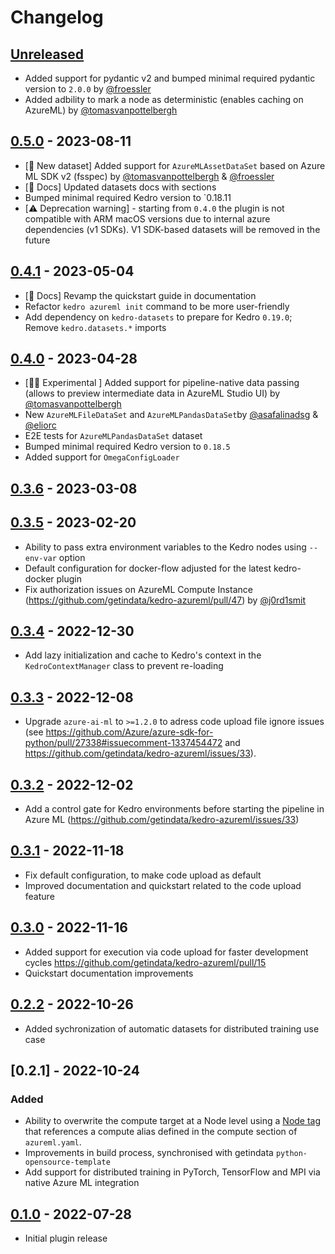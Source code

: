 # Changelog

## [Unreleased]

-   Added support for pydantic v2 and bumped minimal required pydantic version to `2.0.0` by [@froessler](https://github.com/fdroessler)
-   Added adbility to mark a node as deterministic (enables caching on AzureML) by [@tomasvanpottelbergh](https://github.com/tomasvanpottelbergh)

## [0.5.0] - 2023-08-11

-   [🚀 New dataset] Added support for `AzureMLAssetDataSet` based on Azure ML SDK v2 (fsspec) by [@tomasvanpottelbergh](https://github.com/tomasvanpottelbergh) & [@froessler](https://github.com/fdroessler)
-   [📝 Docs] Updated datasets docs with sections
-   Bumped minimal required Kedro version to \`0.18.11
-   [⚠️ Deprecation warning] - starting from `0.4.0` the plugin is not compatible with ARM macOS versions due to internal azure dependencies (v1 SDKs). V1 SDK-based datasets will be removed in the future

## [0.4.1] - 2023-05-04

-   [📝 Docs] Revamp the quickstart guide in documentation
-   Refactor `kedro azureml init` command to be more user-friendly
-   Add dependency on `kedro-datasets` to prepare for Kedro `0.19.0`; Remove `kedro.datasets.*` imports

## [0.4.0] - 2023-04-28

-   [🧑‍🔬 Experimental ] Added support for pipeline-native data passing (allows to preview intermediate data in AzureML Studio UI) by [@tomasvanpottelbergh](https://github.com/tomasvanpottelbergh)
-   New `AzureMLFileDataSet` and `AzureMLPandasDataSet`by [@asafalinadsg](https://github.com/asafalinadsg) & [@eliorc](https://github.com/eliorc)
-   E2E tests for `AzureMLPandasDataSet` dataset
-   Bumped minimal required Kedro version to `0.18.5`
-   Added support for `OmegaConfigLoader`

## [0.3.6] - 2023-03-08

## [0.3.5] - 2023-02-20

-   Ability to pass extra environment variables to the Kedro nodes using `--env-var` option
-   Default configuration for docker-flow adjusted for the latest kedro-docker plugin
-   Fix authorization issues on AzureML Compute Instance (<https://github.com/getindata/kedro-azureml/pull/47>) by [@j0rd1smit](https://github.com/j0rd1smit)

## [0.3.4] - 2022-12-30

-   Add lazy initialization and cache to Kedro's context in the `KedroContextManager` class to prevent re-loading

## [0.3.3] - 2022-12-08

-   Upgrade `azure-ai-ml` to `>=1.2.0` to adress code upload file ignore issues (see <https://github.com/Azure/azure-sdk-for-python/pull/27338#issuecomment-1337454472> and <https://github.com/getindata/kedro-azureml/issues/33>).

## [0.3.2] - 2022-12-02

-   Add a control gate for Kedro environments before starting the pipeline in Azure ML (<https://github.com/getindata/kedro-azureml/issues/33>)

## [0.3.1] - 2022-11-18

-   Fix default configuration, to make code upload as default
-   Improved documentation and quickstart related to the code upload feature

## [0.3.0] - 2022-11-16

-   Added support for execution via code upload for faster development cycles <https://github.com/getindata/kedro-azureml/pull/15>
-   Quickstart documentation improvements

## [0.2.2] - 2022-10-26

-   Added sychronization of automatic datasets for distributed training use case

## [0.2.1] - 2022-10-24

### Added

-   Ability to overwrite the compute target at a Node level using a [Node tag](https://kedro.readthedocs.io/en/stable/kedro.pipeline.node.html) that references a compute alias defined in the compute section of `azureml.yaml`.
-   Improvements in build process, synchronised with getindata `python-opensource-template`
-   Add support for distributed training in PyTorch, TensorFlow and MPI via native Azure ML integration

## [0.1.0] - 2022-07-28

-   Initial plugin release

[Unreleased]: https://github.com/getindata/kedro-azureml/compare/0.5.0...HEAD

[0.5.0]: https://github.com/getindata/kedro-azureml/compare/0.4.1...0.5.0

[0.4.1]: https://github.com/getindata/kedro-azureml/compare/0.4.0...0.4.1

[0.4.0]: https://github.com/getindata/kedro-azureml/compare/0.3.6...0.4.0

[0.3.6]: https://github.com/getindata/kedro-azureml/compare/0.3.5...0.3.6

[0.3.5]: https://github.com/getindata/kedro-azureml/compare/0.3.4...0.3.5

[0.3.4]: https://github.com/getindata/kedro-azureml/compare/0.3.3...0.3.4

[0.3.3]: https://github.com/getindata/kedro-azureml/compare/0.3.2...0.3.3

[0.3.2]: https://github.com/getindata/kedro-azureml/compare/0.3.1...0.3.2

[0.3.1]: https://github.com/getindata/kedro-azureml/compare/0.3.0...0.3.1

[0.3.0]: https://github.com/getindata/kedro-azureml/compare/0.2.2...0.3.0

[0.2.2]: https://github.com/getindata/kedro-azureml/compare/0.2.1...0.2.2

[0.2.0]: https://github.com/getindata/kedro-azureml/compare/0.1.0...0.2.0

[0.1.0]: https://github.com/getindata/kedro-azureml/compare/d492a61d26a1927ca216fa10fa48077a1dee2062...0.1.0
